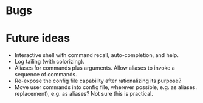# Bugs

# Future ideas

* Interactive shell with command recall, auto-completion, and help.
* Log tailing (with colorizing).
* Aliases for commands plus arguments. Allow aliases to invoke a sequence of
  commands.
* Re-expose the config file capability after rationalizing its purpose?
* Move user commands into config file, wherever possible, e.g. as aliases.
  replacement), e.g. as aliases? Not sure this is practical.
